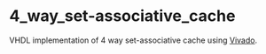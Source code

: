 # 4_way_set-associative_cache
VHDL implementation of 4 way set-associative cache using <a href="https://www.xilinx.com/products/design-tools/vivado.html">Vivado</a>.
